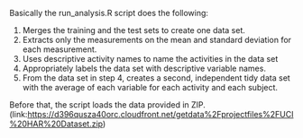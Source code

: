 Basically the run_analysis.R script does the following:
1. Merges the training and the test sets to create one data set.
2. Extracts only the measurements on the mean and standard deviation for each measurement.
3. Uses descriptive activity names to name the activities in the data set
4. Appropriately labels the data set with descriptive variable names.
5. From the data set in step 4, creates a second, independent tidy data set with the average of each variable for each activity and each subject.

Before that, the script loads the data provided in ZIP. (link:https://d396qusza40orc.cloudfront.net/getdata%2Fprojectfiles%2FUCI%20HAR%20Dataset.zip)